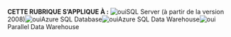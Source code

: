 <Token>**CETTE RUBRIQUE S’APPLIQUE À :** ![oui](../includes/media/yes.png)SQL Server (à partir de la version 2008)![oui](../includes/media/yes.png)Azure SQL Database![oui](../includes/media/yes.png)Azure SQL Data Warehouse![oui](../includes/media/yes.png)Parallel Data Warehouse
 </Token>
